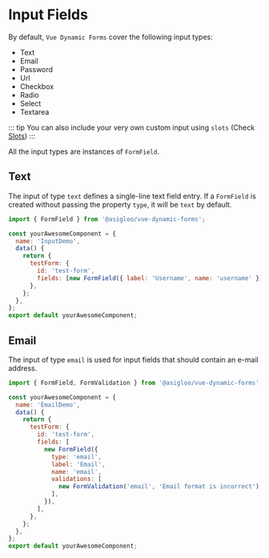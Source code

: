 # Input Fields

By default, `Vue Dynamic Forms` cover the following input types:

- Text
- Email
- Password
- Url
- Checkbox
- Radio
- Select
- Textarea

::: tip
You can also include your very own custom input using `slots` (Check [Slots](./slots.md))
:::

All the input types are instances of `FormField`.

## Text

<InputText />

The input of type `text` defines a single-line text field entry. If a `FormField` is created without passing the property `type`, it will be `text` by default.

```js
import { FormField } from '@asigloo/vue-dynamic-forms';

const yourAwesomeComponent = {
  name: 'InputDemo',
  data() {
    return {
      testForm: {
        id: 'test-form',
        fields: [new FormField({ label: 'Username', name: 'username' })],
      },
    };
  },
};
export default yourAwesomeComponent;
```

## Email

The input of type `email` is used for input fields that should contain an e-mail address.

<InputEmail />

```js
import { FormField, FormValidation } from '@asigloo/vue-dynamic-forms';

const yourAwesomeComponent = {
  name: 'EmailDemo',
  data() {
    return {
      testForm: {
        id: 'test-form',
        fields: [
          new FormField({
            type: 'email',
            label: 'Email',
            name: 'email',
            validations: [
              new FormValidation('email', 'Email format is incorrect'),
            ],
          }),
        ],
      },
    };
  },
};
export default yourAwesomeComponent;
```
